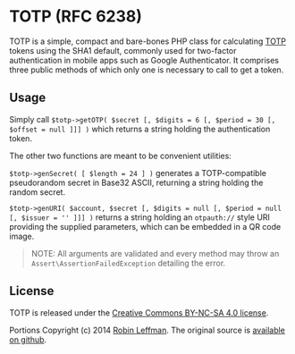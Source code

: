 TOTP (RFC 6238)
===============

TOTP is a simple, compact and bare-bones PHP class for calculating
[TOTP](https://en.wikipedia.org/wiki/Time-based_One-time_Password_Algorithm) tokens
using the SHA1 default, commonly used for two-factor authentication in mobile apps
such as Google Authenticator. It comprises three public methods of which only one
is necessary to call to get a token.


Usage
-----

Simply call `$totp->getOTP( $secret [, $digits = 6 [, $period = 30 [, $offset = null ]]] )`
which returns a string holding the authentication token.

The other two functions are meant to be convenient utilities:

`$totp->genSecret( [ $length = 24 ] )` generates a TOTP-compatible pseudorandom secret
in Base32 ASCII, returning a string holding the random secret.

`$totp->genURI( $account, $secret [, $digits = null [, $period = null [, $issuer = '' ]]] )`
returns a string holding an `otpauth://` style URI providing the supplied parameters,
which can be embedded in a QR code image.

> NOTE: All arguments are validated and every method may throw an
`Assert\AssertionFailedException` detailing the error.


License
-------

TOTP is released under the [Creative Commons BY-NC-SA 4.0 license](http://creativecommons.org/licenses/by-nc-sa/4.0/).

Portions Copyright (c) 2014 [Robin Leffman](https://github.com/stolendata).
The original source is [available on github](https://github.com/stolendata/totp).
